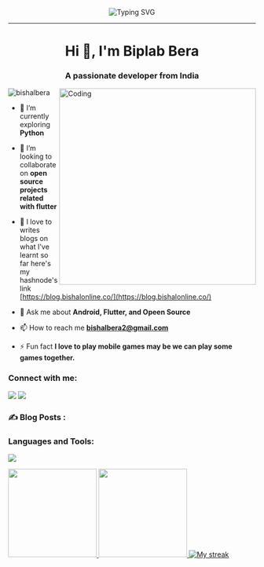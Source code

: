 <div align="center" >
 
![Typing SVG](https://readme-typing-svg.herokuapp.com?font=Fira+Code&weight=200&size=25&pause=3000&color=FFFFFF&center=true&width=500&lines=Meri+Duniya+Mein+Apka+Swagat+Hai🖤)
<hr />
</div>

<h1 align="center">Hi 👋, I'm Biplab Bera</h1>
<h3 align="center">A passionate developer from India</h3>
<img align="right" alt="Coding" width="400" src="https://cdn.dribbble.com/users/926537/screenshots/4502924/python-2.gif">

<p align="left"> <img src="https://komarev.com/ghpvc/?username=bishalbera&label=Profile%20views&color=0e75b6&style=flat" alt="bishalbera" /> </p>

- 🌱 I’m currently exploring **Python**

- 👯 I’m looking to collaborate on **open source projects related with flutter**

- 📝 I love to writes blogs on what I've learnt so far here's my hashnode's link [https://blog.bishalonline.co/](https://blog.bishalonline.co/)

- 💬 Ask me about **Android, Flutter, and Opeen Source**

- 📫 How to reach me **bishalbera2@gmail.com**

- ⚡ Fun fact **I love to play mobile games may be we can play some games together.**



<h3 align="left">Connect with me:</h3>
<p align="left">
<a href="https://twitter.com/intent/follow?screen_name=BiplabBera20814"><img src="https://img.shields.io/badge/Twitter-2962FF?style=for-the-badge&logo=twitter&logoColor=white"></a>
<a href="https://blog.bishalonline.co"><img src="https://img.shields.io/badge/Blog-2962FF?style=for-the-badge&logo=hashnode&logoColor=white"></a>
</p>

### :writing_hand: Blog Posts :
<!-- BLOG-POST-LIST:START -->
<!-- BLOG-POST-LIST:END -->



<h3 align="left">Languages and Tools:</h3>
<img src="https://skillicons.dev/icons?i=git,postgres,firebase,py,github,fastapi,kotlin,flutter,java,supabase,vscode,androidstudio"/>

<p align="">
<a href="https://github.com/bishalbera">
<img height="180em" src="https://github-readme-stats-eight-theta.vercel.app/api?username=bishalbera&show_icons=true&theme=radical&include_all_commits=true&count_private=true"/>
<img height="180em" src="https://github-readme-stats-eight-theta.vercel.app/api/top-langs/?username=bishalbera&layout=compact&langs_count=8&theme=merko"/>
<img title="🔥 Get streak stats for your profile at git.io/streak-stats" alt="My streak" src="https://github-readme-streak-stats.herokuapp.com/?user=bishalbera&theme=black-ice&hide_border=true&stroke=0000&background=000000"/>
</a>
</p>
